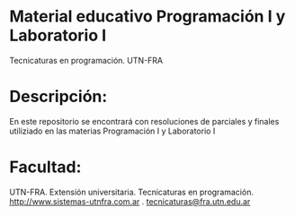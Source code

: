 # Material educativo Programación I y Laboratorio I

Tecnicaturas en programación. UTN-FRA

# Descripción:

En este repositorio se encontrará con resoluciones de parciales y finales utiliziado en las materias Programación I y Laboratorio I

# Facultad:

UTN-FRA. Extensión universitaria. Tecnicaturas en programación. http://www.sistemas-utnfra.com.ar . 
tecnicaturas@fra.utn.edu.ar
